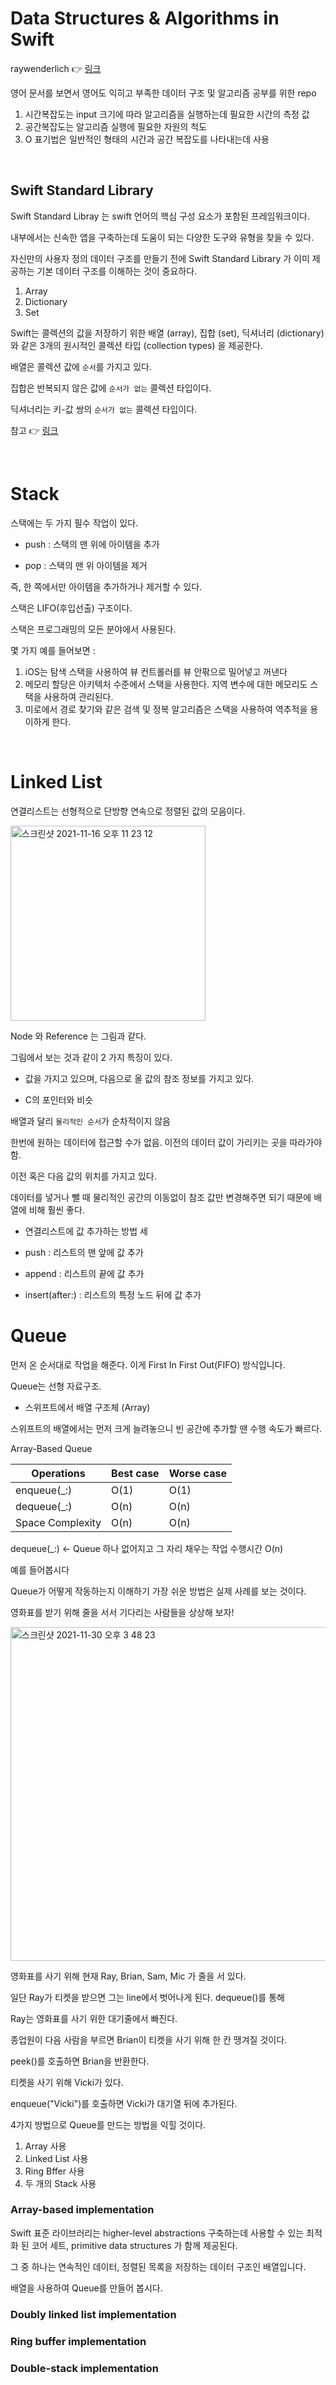 # Data Structures & Algorithms in Swift 

raywenderlich 👉 [링크](https://www.raywenderlich.com/books/data-structures-algorithms-in-swift/v3.0/chapters/3-swift-standard-library)

영어 문서를 보면서 영어도 익히고 부족한 데이터 구조 및 알고리즘 공부를 위한 repo

<!--
### 목차

[Section I: Introduction](#introduction)

[Section II: Elementary Data Structures](#elementary-data-structures)

-->

1. 시간복잡도는 input 크기에 따라 알고리즘을 실행하는데 필요한 시간의 측정 값
2. 공간복잡도는 알고리즘 실행에 필요한 자원의 척도
3. O 표기법은 일반적인 형태의 시간과 공간 복잡도를 나타내는데 사용

<br>

## Swift Standard Library

Swift Standard Libray 는 swift 언어의 핵심 구성 요소가 포함된 프레임워크이다.

내부에서는 신속한 앱을 구축하는데 도움이 되는 다양한 도구와 유형을 찾을 수 있다.

자신만의 사용자 정의 데이터 구조를 만들기 전에 Swift Standard Library 가 이미 제공하는 기본 데이터 구조를 이해하는 것이 중요하다.

1. Array
2. Dictionary
3. Set

Swift는 콜렉션의 값을 저장하기 위한 배열 (array), 집합 (set), 딕셔너리 (dictionary)와 같은 3개의 원시적인 콜렉션 타입 (collection types) 을 제공한다. 

배열은 콜렉션 값에 `순서`를 가지고 있다. 

집합은 반복되지 않은 값에 `순서가 없는` 콜렉션 타입이다. 

딕셔너리는 키-값 쌍의 `순서가 없는` 콜렉션 타입이다.


참고 👉 [링크](https://bbiguduk.gitbook.io/swift/language-guide-1/collection-types)

<br>


# Stack

스택에는 두 가지 필수 작업이 있다.

- push : 스택의 맨 위에 아이템을 추가

- pop : 스택의 맨 위 아이템을 제거

즉, 한 쪽에서만 아이템을 추가하거나 제거할 수 있다.

스택은 LIFO(후입선출) 구조이다.

스택은 프로그래밍의 모든 분야에서 사용된다.

몇 가지 예를 들어보면 :

1. iOS는 탐색 스택을 사용하여 뷰 컨트롤러를 뷰 안팎으로 밀어넣고 꺼낸다
2. 메모리 할당은 아키텍처 수준에서 스택을 사용한다. 지역 변수에 대한 메모리도 스택을 사용하여 관리된다.
3. 미로에서 경로 찾기와 같은 검색 및 정복 알고리즘은 스택을 사용하여 역추적을 용이하게 한다.

<br>

# Linked List

연결리스트는 선형적으로 단방향 연속으로 정렬된 값의 모음이다.

<img width="312" alt="스크린샷 2021-11-16 오후 11 23 12" src="https://user-images.githubusercontent.com/8108570/142002822-34768872-91bb-4b31-9315-f87b95903296.png">

Node 와 Reference 는 그림과 같다.

그림에서 보는 것과 같이 2 가지 특징이 있다.

- 값을 가지고 있으며, 다음으로 올 값의 참조 정보를 가지고 있다.

- C의 포인터와 비슷

배열과 달리 `물리적인 순서`가 순차적이지 않음

한번에 원하는 데이터에 접근할 수가 없음. 이전의 데이터 값이 가리키는 곳을 따라가야 함.

이전 혹은 다음 값의 위치를 가지고 있다.

데이터를 넣거나 뺄 때 물리적인 공간의 이동없이 참조 값만 변경해주면 되기 때문에 배열에 비해 훨씬 좋다.


* 연결리스트에 값 추가하는 방법 세 

- push : 리스트의 맨 앞에 값 추가

- append : 리스트의 끝에 값 추가

- insert(after:) : 리스트의 특정 노드 뒤에 값 추가


# Queue

먼저 온 순서대로 작업을 해준다. 이게 First In First Out(FIFO) 방식입니다.

Queue는 선형 자료구조. 

- 스위프트에서 배열 구조체 (Array)

스위프트의 배열에서는 먼저 크게 늘려놓으니 빈 공간에 추가할 땐 수행 속도가 빠르다.

Array-Based Queue

|Operations|Best case|Worse case|
|----------|---------|----------|
|enqueue(_:)|O(1)|O(1)|
|dequeue(_:)|O(n)|O(n)| 
|Space Complexity|O(n)|O(n)|

dequeue(_:) <- Queue 하나 없어지고 그 자리 채우는 작업 수행시간 O(n)


예를 들어봅시다

Queue가 어떻게 작동하는지 이해하기 가장 쉬운 방법은 실제 사례를 보는 것이다.

영화표를 받기 위해 줄을 서서 기다리는 사람들을 상상해 보자!


<img width="534" alt="스크린샷 2021-11-30 오후 3 48 23" src="https://user-images.githubusercontent.com/8108570/143999262-4a4a21cb-4e4a-4361-a4cb-2f83c5cd2437.png">


영화표를 사기 위해 현재 Ray, Brian, Sam, Mic 가 줄을 서 있다.

일단 Ray가 티켓을 받으면 그는 line에서 벗어나게 된다. dequeue()를 통해 

Ray는 영화표를 사기 위한 대기줄에서 빠진다. 

종업원이 다음 사람을 부르면 Brian이 티켓을 사기 위해 한 칸 땡겨질 것이다. 

peek()를 호출하면 Brian을 반환한다.

티켓을 사기 위해 Vicki가 있다. 

enqueue("Vicki")를 호출하면 Vicki가 대기열 뒤에 추가된다.


4가지 방법으로 Queue를 만드는 방법을 익힐 것이다.

1. Array 사용
2. Linked List 사용
3. Ring Bffer 사용
4. 두 개의 Stack 사용


### Array-based implementation

Swift 표준 라이브러리는 higher-level abstractions 구축하는데 사용할 수 있는 최적화 된 코어 세트, primitive data structures 가 함께 제공된다.

그 중 하나는 연속적인 데이터, 정렬된 목록을 저장하는 데이터 구조인 배열입니다. 

배열을 사용하여 Queue를 만들어 봅시다.



### Doubly linked list implementation




### Ring buffer implementation




### Double-stack implementation





